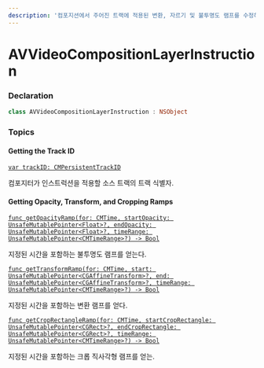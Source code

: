 ```yaml
---
description: '컴포지션에서 주어진 트랙에 적용된 변환, 자르기 및 불투명도 램프를 수정하는 데 사용되는 객체.'
---
```


# AVVideoCompositionLayerInstruction

### Declaration

```swift
class AVVideoCompositionLayerInstruction : NSObject
```

### Topics

#### Getting the Track ID

[`var trackID: CMPersistentTrackID`](https://developer.apple.com/documentation/avfoundation/avvideocompositionlayerinstruction/1390240-trackid)

컴포지터가 인스트럭션을 적용할 소스 트랙의 트랙 식별자.

#### Getting Opacity, Transform, and Cropping Ramps

[`func getOpacityRamp(for: CMTime, startOpacity: UnsafeMutablePointer<Float>?, endOpacity: UnsafeMutablePointer<Float>?, timeRange: UnsafeMutablePointer<CMTimeRange>?) -> Bool`](https://developer.apple.com/documentation/avfoundation/avvideocompositionlayerinstruction/1388471-getopacityramp)

지정된 시간을 포함하는 불투명도 램프를 얻는다.

[`func getTransformRamp(for: CMTime, start: UnsafeMutablePointer<CGAffineTransform>?, end: UnsafeMutablePointer<CGAffineTransform>?, timeRange: UnsafeMutablePointer<CMTimeRange>?) -> Bool`](https://developer.apple.com/documentation/avfoundation/avvideocompositionlayerinstruction/1387257-gettransformramp)

지정된 시간을 포함하는 변환 램프를 얻다.

[`func getCropRectangleRamp(for: CMTime, startCropRectangle: UnsafeMutablePointer<CGRect>?, endCropRectangle: UnsafeMutablePointer<CGRect>?, timeRange: UnsafeMutablePointer<CMTimeRange>?) -> Bool`](https://developer.apple.com/documentation/avfoundation/avvideocompositionlayerinstruction/1387998-getcroprectangleramp)

지정된 시간을 포함하는 크롭 직사각형 램프를 얻는.

